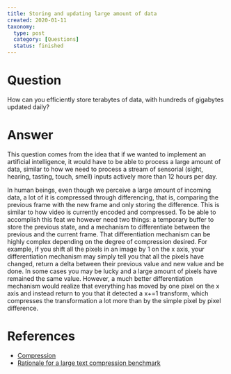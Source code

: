 ```yaml
---
title: Storing and updating large amount of data
created: 2020-01-11
taxonomy:
  type: post
  category: [Questions]
  status: finished
---
```


# Question
How can you efficiently store terabytes of data, with hundreds of gigabytes updated daily?

# Answer
This question comes from the idea that if we wanted to implement an artificial intelligence, it would have to be able to process a large amount of data, similar to how we need to process a stream of sensorial (sight, hearing, tasting, touch, smell) inputs actively more than 12 hours per day.

In human beings, even though we perceive a large amount of incoming data, a lot of it is compressed through differencing, that is, comparing the previous frame with the new frame and only storing the difference. This is similar to how video is currently encoded and compressed. To be able to accomplish this feat we however need two things: a temporary buffer to store the previous state, and a mechanism to differentiate between the previous and the current frame. That differentiation mechanism can be highly complex depending on the degree of compression desired. For example, if you shift all the pixels in an image by 1 on the x axis, your differentiation mechanism may simply tell you that all the pixels have changed, return a delta between their previous value and new value and be done. In some cases you may be lucky and a large amount of pixels have remained the same value. However, a much better differentiation mechanism would realize that everything has moved by one pixel on the x axis and instead return to you that it detected a x+=1 transform, which compresses the transformation a lot more than by the simple pixel by pixel difference.

# References
* [Compression](../../../../agi/compression)
* [Rationale for a large text compression benchmark](https://cs.fit.edu/~mmahoney/compression/rationale.html)

